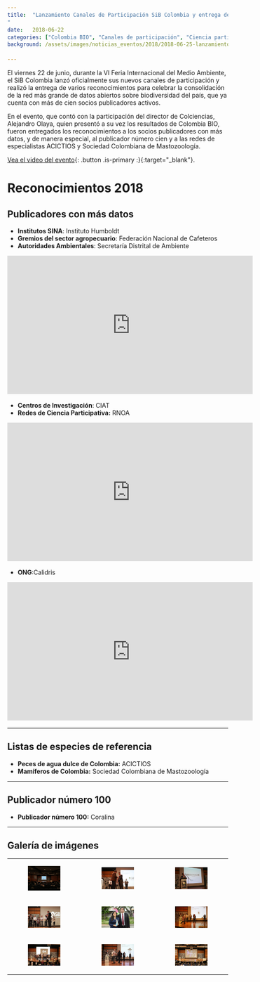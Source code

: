 ```yaml
---
title:  "Lanzamiento Canales de Participación SiB Colombia y entrega de reconocimientos 2018
"
date:   2018-06-22
categories: ["Colombia BIO", "Canales de participación", "Ciencia participativa", "2018", "Registros biológicos", "FIMA 2018"]
background: /assets/images/noticias_eventos/2018/2018-06-25-lanzamiento-canales-participacion.jpg

---
```



El viernes 22 de junio, durante la VI Feria Internacional del Medio Ambiente, el SiB Colombia lanzó oficialmente sus nuevos canales de participación y realizó la entrega de varios reconocimientos para celebrar la consolidación de la red más grande de datos abiertos sobre biodiversidad del país, que ya cuenta con más de cien socios publicadores activos.  

En el evento, que contó con la participación del director de Colciencias, Alejandro Olaya, quien presentó a su vez los resultados de Colombia BIO, fueron entregados los reconocimientos a los socios publicadores con más datos, y de manera especial, al publicador número cien y a las redes de especialistas ACICTIOS y Sociedad Colombiana de Mastozoología.   

[Vea el video del evento](https://www.facebook.com/watch/?v=1725704447523586){: .button .is-primary :}{:target="_blank"}. 


# Reconocimientos 2018

## Publicadores con más datos

- **Institutos SINA**: Instituto Humboldt 
- **Gremios del sector agropecuario**: Federación Nacional de Cafeteros
- **Autoridades Ambientales**: Secretaría Distrital de Ambiente

<iframe width="560" height="315" src="https://www.youtube.com/embed/NjsnngDJzcE" title="YouTube video player" frameborder="0" allow="accelerometer; autoplay; clipboard-write; encrypted-media; gyroscope; picture-in-picture" allowfullscreen></iframe>

- **Centros de Investigación**: CIAT
- **Redes de Ciencia Participativa:** RNOA 

<iframe width="560" height="315" src="https://www.youtube.com/embed/Mnp7f0ax9OI" title="YouTube video player" frameborder="0" allow="accelerometer; autoplay; clipboard-write; encrypted-media; gyroscope; picture-in-picture" allowfullscreen></iframe>

- **ONG**:Calidris 

<iframe width="560" height="315" src="https://www.youtube.com/embed/Sk8rapfkO0I" title="YouTube video player" frameborder="0" allow="accelerometer; autoplay; clipboard-write; encrypted-media; gyroscope; picture-in-picture" allowfullscreen></iframe>



---

## Listas de especies de referencia

- **Peces de agua dulce de Colombia:** ACICTIOS
- **Mamíferos de Colombia:** Sociedad Colombiana de Mastozoología


---

## Publicador número 100
 
- **Publicador número 100:** Coralina

---

## Galería de imágenes

| | |  |
|-------------|-------------|-----|
|<figure class="image is-480x480"><img src="/assets/images/noticias_eventos/2018/2018-06-25-lanzamiento-canales-participacion1.jpg"></figure>|<figure class="image is-480x480"><img src="/assets/images/noticias_eventos/2018/2018-06-25-lanzamiento-canales-participacion2.jpg"></figure>|<figure class="image is-480x480"><img src="/assets/images/noticias_eventos/2018/2018-06-25-lanzamiento-canales-participacion3.jpg"></figure>|
|<figure class="image is-480x480"><img src="/assets/images/noticias_eventos/2018/2018-06-25-lanzamiento-canales-participacion4.jpg"></figure>|<figure class="image is-480x480"><img src="/assets/images/noticias_eventos/2018/2018-06-25-lanzamiento-canales-participacion5.jpg"></figure>|<figure class="image is-480x480"><img src="/assets/images/noticias_eventos/2018/2018-06-25-lanzamiento-canales-participacion6.jpg"></figure>|
|<figure class="image is-480x480"><img src="/assets/images/noticias_eventos/2018/2018-06-25-lanzamiento-canales-participacion7.jpg"></figure>|<figure class="image is-480x480"><img src="/assets/images/noticias_eventos/2018/2018-06-25-lanzamiento-canales-participacion8.jpg"></figure>|<figure class="image is-480x480"><img src="/assets/images/noticias_eventos/2018/2018-06-25-lanzamiento-canales-participacion9.jpg"></figure>|
